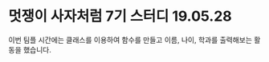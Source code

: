 <h1>멋쟁이 사자처럼 7기 스터디 19.05.28</h1> 
<p>
이번 팀플 시간에는 클래스를 이용하여 함수를 만들고 이름, 나이, 학과를 출력해보는 활동을 했습니다.
</p>
